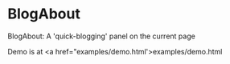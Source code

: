 BlogAbout
=========

BlogAbout: A 'quick-blogging' panel on the current page

Demo is at <a href="examples/demo.html'>examples/demo.html</a>
